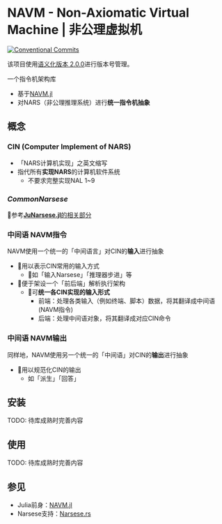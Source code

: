 # NAVM - Non-Axiomatic Virtual Machine | 非公理虚拟机

[![Conventional Commits](https://img.shields.io/badge/Conventional%20Commits-1.0.0-%23FE5196?logo=conventionalcommits&logoColor=white)](https://conventionalcommits.org)

该项目使用[语义化版本 2.0.0](https://semver.org/)进行版本号管理。

一个指令机架构库

- 基于[NAVM.jl](https://github.com/ARCJ137442/NAVM.jl)
- 对NARS（非公理推理系统）进行**统一指令机抽象**

## 概念

### CIN (Computer Implement of NARS)

- 「NARS计算机实现」之英文缩写
- 指代所有**实现NARS**的计算机软件系统
  - 不要求完整实现NAL 1~9

### ***CommonNarsese***

🔗参考[**JuNarsese.jl**的相关部分](https://github.com/ARCJ137442/JuNarsese.jl?tab=readme-ov-file#commonnarsese)

### 中间语 NAVM指令

NAVM使用一个统一的「中间语言」对CIN的**输入**进行抽象

- 🎯用以表示CIN常用的输入方式
  - 📄如「输入Narsese」「推理器步进」等
- 🎯便于架设一个「前后端」解析执行架构
  - 📌可**统一各CIN实现的输入形式**
    - 前端：处理各类输入（例如终端、脚本）数据，将其翻译成中间语(NAVM指令)
    - 后端：处理中间语对象，将其翻译成对应CIN命令

### 中间语 NAVM输出

同样地，NAVM使用另一个统一的「中间语」对CIN的**输出**进行抽象

- 🎯用以规范化CIN的输出
  - 如「派生」「回答」

## 安装

TODO: 待库成熟时完善内容

## 使用

TODO: 待库成熟时完善内容

## 参见

- Julia前身：[NAVM.jl](https://github.com/ARCJ137442/NAVM.jl)
- Narsese支持：[Narsese.rs](https://github.com/ARCJ137442/Narsese.rs)
